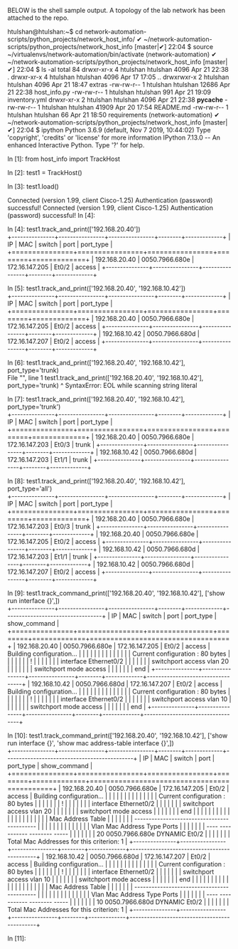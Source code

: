 BELOW is the shell sample output.
A topology of the lab network has been attached to the repo.

htulshan@htulshan:~$ cd network-automation-scripts/python_projects/network_host_info/
✔ ~/network-automation-scripts/python_projects/network_host_info [master|✔] 
22:04 $ source ~/virtualenvs/network-automation/bin/activate
(network-automation) ✔ ~/network-automation-scripts/python_projects/network_host_info [master|✔] 
22:04 $ ls -al
total 84
drwxr-xr-x 4 htulshan htulshan  4096 Apr 21 22:38 .
drwxr-xr-x 4 htulshan htulshan  4096 Apr 17 17:05 ..
drwxrwxr-x 2 htulshan htulshan  4096 Apr 21 18:47 extras
-rw-rw-r-- 1 htulshan htulshan 12686 Apr 21 22:38 host_info.py
-rw-rw-r-- 1 htulshan htulshan   991 Apr 21 19:09 inventory.yml
drwxr-xr-x 2 htulshan htulshan  4096 Apr 21 22:38 __pycache__
-rw-rw-r-- 1 htulshan htulshan 41909 Apr 20 17:54 README.md
-rw-rw-r-- 1 htulshan htulshan    66 Apr 21 18:50 requirements
(network-automation) ✔ ~/network-automation-scripts/python_projects/network_host_info [master|✔] 
22:04 $ ipython
Python 3.6.9 (default, Nov  7 2019, 10:44:02) 
Type 'copyright', 'credits' or 'license' for more information
IPython 7.13.0 -- An enhanced Interactive Python. Type '?' for help.

In [1]: from host_info import TrackHost                                                                                                                                                                            

In [2]: test1 = TrackHost()                                                                                                                                                                                        

In [3]: test1.load()                                                                                                                                                                                               

Connected (version 1.99, client Cisco-1.25)
Authentication (password) successful!
Connected (version 1.99, client Cisco-1.25)
Authentication (password) successful!
In [4]:                                                                                                                                                                                                            

In [4]: test1.track_and_print(['192.168.20.40'])                                                                                                                                                                   
+---------------+----------------+----------------+--------+-------------+
| IP            | MAC            | switch         | port   | port_type   |
+===============+================+================+========+=============+
| 192.168.20.40 | 0050.7966.680e | 172.16.147.205 | Et0/2  | access      |
+---------------+----------------+----------------+--------+-------------+

In [5]: test1.track_and_print(['192.168.20.40', '192.168.10.42'])                                                                                                                                                  
+---------------+----------------+----------------+--------+-------------+
| IP            | MAC            | switch         | port   | port_type   |
+===============+================+================+========+=============+
| 192.168.20.40 | 0050.7966.680e | 172.16.147.205 | Et0/2  | access      |
+---------------+----------------+----------------+--------+-------------+
| 192.168.10.42 | 0050.7966.680d | 172.16.147.207 | Et0/2  | access      |
+---------------+----------------+----------------+--------+-------------+

In [6]: test1.track_and_print(['192.168.20.40', '192.168.10.42'], port_type='trunk)                                                                                                                                
  File "<ipython-input-6-e1b97498752d>", line 1
    test1.track_and_print(['192.168.20.40', '192.168.10.42'], port_type='trunk)
                                                                               ^
SyntaxError: EOL while scanning string literal


In [7]: test1.track_and_print(['192.168.20.40', '192.168.10.42'], port_type='trunk')                                                                                                                               
+---------------+----------------+----------------+--------+-------------+
| IP            | MAC            | switch         | port   | port_type   |
+===============+================+================+========+=============+
| 192.168.20.40 | 0050.7966.680e | 172.16.147.203 | Et0/3  | trunk       |
+---------------+----------------+----------------+--------+-------------+
| 192.168.10.42 | 0050.7966.680d | 172.16.147.203 | Et1/1  | trunk       |
+---------------+----------------+----------------+--------+-------------+

In [8]: test1.track_and_print(['192.168.20.40', '192.168.10.42'], port_type='all')                                                                                                                                 
+---------------+----------------+----------------+--------+-------------+
| IP            | MAC            | switch         | port   | port_type   |
+===============+================+================+========+=============+
| 192.168.20.40 | 0050.7966.680e | 172.16.147.203 | Et0/3  | trunk       |
+---------------+----------------+----------------+--------+-------------+
| 192.168.20.40 | 0050.7966.680e | 172.16.147.205 | Et0/2  | access      |
+---------------+----------------+----------------+--------+-------------+
| 192.168.10.42 | 0050.7966.680d | 172.16.147.203 | Et1/1  | trunk       |
+---------------+----------------+----------------+--------+-------------+
| 192.168.10.42 | 0050.7966.680d | 172.16.147.207 | Et0/2  | access      |
+---------------+----------------+----------------+--------+-------------+

In [9]: test1.track_command_print(['192.168.20.40', '192.168.10.42'], ['show run interface {}',])                                                                                                                  
+---------------+----------------+----------------+--------+-------------+----------------------------------+
| IP            | MAC            | switch         | port   | port_type   | show_command                     |
+===============+================+================+========+=============+==================================+
| 192.168.20.40 | 0050.7966.680e | 172.16.147.205 | Et0/2  | access      | Building configuration...        |
|               |                |                |        |             |                                  |
|               |                |                |        |             | Current configuration : 80 bytes |
|               |                |                |        |             | !                                |
|               |                |                |        |             | interface Ethernet0/2            |
|               |                |                |        |             |  switchport access vlan 20       |
|               |                |                |        |             |  switchport mode access          |
|               |                |                |        |             | end                              |
+---------------+----------------+----------------+--------+-------------+----------------------------------+
| 192.168.10.42 | 0050.7966.680d | 172.16.147.207 | Et0/2  | access      | Building configuration...        |
|               |                |                |        |             |                                  |
|               |                |                |        |             | Current configuration : 80 bytes |
|               |                |                |        |             | !                                |
|               |                |                |        |             | interface Ethernet0/2            |
|               |                |                |        |             |  switchport access vlan 10       |
|               |                |                |        |             |  switchport mode access          |
|               |                |                |        |             | end                              |
+---------------+----------------+----------------+--------+-------------+----------------------------------+

In [10]: test1.track_command_print(['192.168.20.40', '192.168.10.42'], ['show run interface {}', 'show mac address-table interface {}',])                                                                          
+---------------+----------------+----------------+--------+-------------+---------------------------------------------+
| IP            | MAC            | switch         | port   | port_type   | show_command                                |
+===============+================+================+========+=============+=============================================+
| 192.168.20.40 | 0050.7966.680e | 172.16.147.205 | Et0/2  | access      | Building configuration...                   |
|               |                |                |        |             |                                             |
|               |                |                |        |             | Current configuration : 80 bytes            |
|               |                |                |        |             | !                                           |
|               |                |                |        |             | interface Ethernet0/2                       |
|               |                |                |        |             |  switchport access vlan 20                  |
|               |                |                |        |             |  switchport mode access                     |
|               |                |                |        |             | end                                         |
|               |                |                |        |             |                                             |
|               |                |                |        |             |                                             |
|               |                |                |        |             |           Mac Address Table                 |
|               |                |                |        |             | ------------------------------------------- |
|               |                |                |        |             |                                             |
|               |                |                |        |             | Vlan    Mac Address       Type        Ports |
|               |                |                |        |             | ----    -----------       --------    ----- |
|               |                |                |        |             |   20    0050.7966.680e    DYNAMIC     Et0/2 |
|               |                |                |        |             | Total Mac Addresses for this criterion: 1   |
+---------------+----------------+----------------+--------+-------------+---------------------------------------------+
| 192.168.10.42 | 0050.7966.680d | 172.16.147.207 | Et0/2  | access      | Building configuration...                   |
|               |                |                |        |             |                                             |
|               |                |                |        |             | Current configuration : 80 bytes            |
|               |                |                |        |             | !                                           |
|               |                |                |        |             | interface Ethernet0/2                       |
|               |                |                |        |             |  switchport access vlan 10                  |
|               |                |                |        |             |  switchport mode access                     |
|               |                |                |        |             | end                                         |
|               |                |                |        |             |                                             |
|               |                |                |        |             |                                             |
|               |                |                |        |             |           Mac Address Table                 |
|               |                |                |        |             | ------------------------------------------- |
|               |                |                |        |             |                                             |
|               |                |                |        |             | Vlan    Mac Address       Type        Ports |
|               |                |                |        |             | ----    -----------       --------    ----- |
|               |                |                |        |             |   10    0050.7966.680d    DYNAMIC     Et0/2 |
|               |                |                |        |             | Total Mac Addresses for this criterion: 1   |
+---------------+----------------+----------------+--------+-------------+---------------------------------------------+

In [11]:                                                                                                                     
